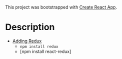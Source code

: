 This project was bootstrapped with [Create React App](https://github.com/facebookincubator/create-react-app).


# Description

- [Adding Redux](https://redux.js.org/)
  - `npm install redux`
  - [npm install react-redux]


